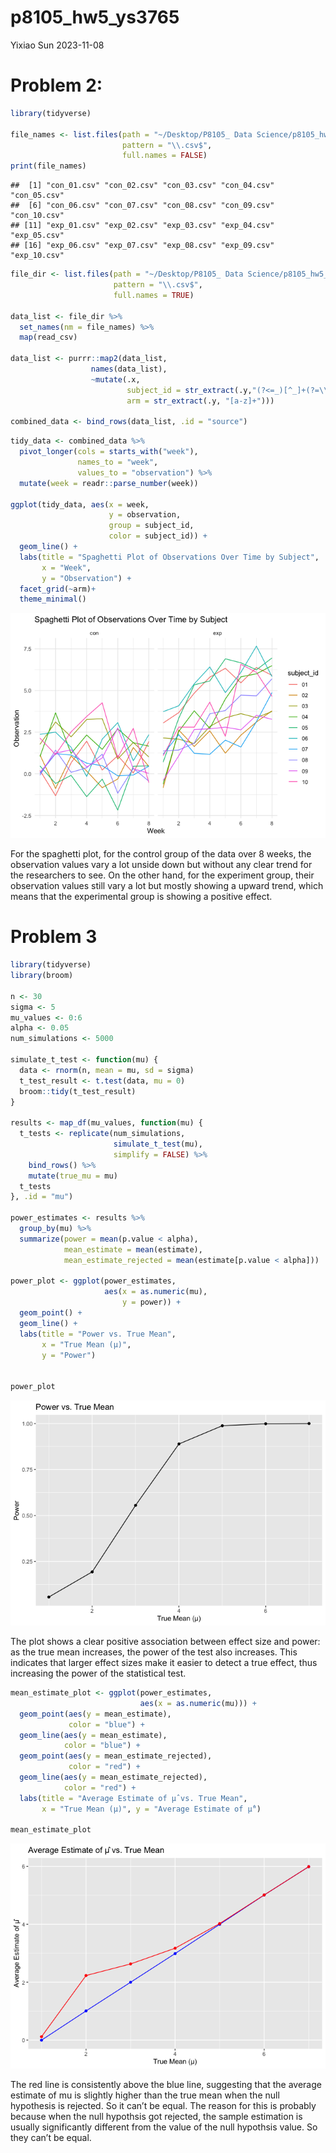 p8105_hw5_ys3765
================
Yixiao Sun
2023-11-08

# Problem 2:

``` r
library(tidyverse)

file_names <- list.files(path = "~/Desktop/P8105_ Data Science/p8105_hw5_ys3765/data/", 
                         pattern = "\\.csv$", 
                         full.names = FALSE)
print(file_names)
```

    ##  [1] "con_01.csv" "con_02.csv" "con_03.csv" "con_04.csv" "con_05.csv"
    ##  [6] "con_06.csv" "con_07.csv" "con_08.csv" "con_09.csv" "con_10.csv"
    ## [11] "exp_01.csv" "exp_02.csv" "exp_03.csv" "exp_04.csv" "exp_05.csv"
    ## [16] "exp_06.csv" "exp_07.csv" "exp_08.csv" "exp_09.csv" "exp_10.csv"

``` r
file_dir <- list.files(path = "~/Desktop/P8105_ Data Science/p8105_hw5_ys3765/data/", 
                       pattern = "\\.csv$", 
                       full.names = TRUE)

data_list <- file_dir %>%
  set_names(nm = file_names) %>%
  map(read_csv)

data_list <- purrr::map2(data_list, 
                  names(data_list), 
                  ~mutate(.x, 
                          subject_id = str_extract(.y,"(?<=_)[^_]+(?=\\.csv)"),
                          arm = str_extract(.y, "[a-z]+")))

combined_data <- bind_rows(data_list, .id = "source")
```

``` r
tidy_data <- combined_data %>%
  pivot_longer(cols = starts_with("week"), 
               names_to = "week", 
               values_to = "observation") %>%
  mutate(week = readr::parse_number(week))

ggplot(tidy_data, aes(x = week, 
                      y = observation, 
                      group = subject_id, 
                      color = subject_id)) +
  geom_line() +
  labs(title = "Spaghetti Plot of Observations Over Time by Subject",
       x = "Week",
       y = "Observation") +
  facet_grid(~arm)+
  theme_minimal()
```

![](p8105_hw5_ys3765_files/figure-gfm/unnamed-chunk-2-1.png)<!-- -->

For the spaghetti plot, for the control group of the data over 8 weeks,
the observation values vary a lot unside down but without any clear
trend for the researchers to see. On the other hand, for the experiment
group, their observation values still vary a lot but mostly showing a
upward trend, which means that the experimental group is showing a
positive effect.

# Problem 3

``` r
library(tidyverse)
library(broom)

n <- 30
sigma <- 5
mu_values <- 0:6
alpha <- 0.05
num_simulations <- 5000

simulate_t_test <- function(mu) {
  data <- rnorm(n, mean = mu, sd = sigma)
  t_test_result <- t.test(data, mu = 0)
  broom::tidy(t_test_result)
}

results <- map_df(mu_values, function(mu) {
  t_tests <- replicate(num_simulations, 
                       simulate_t_test(mu), 
                       simplify = FALSE) %>%
    bind_rows() %>%
    mutate(true_mu = mu)
  t_tests
}, .id = "mu")

power_estimates <- results %>%
  group_by(mu) %>%
  summarize(power = mean(p.value < alpha),
            mean_estimate = mean(estimate),
            mean_estimate_rejected = mean(estimate[p.value < alpha]))

power_plot <- ggplot(power_estimates, 
                     aes(x = as.numeric(mu), 
                         y = power)) +
  geom_point() +
  geom_line() +
  labs(title = "Power vs. True Mean", 
       x = "True Mean (μ)", 
       y = "Power")


power_plot
```

![](p8105_hw5_ys3765_files/figure-gfm/unnamed-chunk-3-1.png)<!-- -->

The plot shows a clear positive association between effect size and
power: as the true mean increases, the power of the test also increases.
This indicates that larger effect sizes make it easier to detect a true
effect, thus increasing the power of the statistical test.

``` r
mean_estimate_plot <- ggplot(power_estimates, 
                             aes(x = as.numeric(mu))) +
  geom_point(aes(y = mean_estimate), 
             color = "blue") +
  geom_line(aes(y = mean_estimate), 
            color = "blue") +
  geom_point(aes(y = mean_estimate_rejected), 
             color = "red") +
  geom_line(aes(y = mean_estimate_rejected), 
            color = "red") +
  labs(title = "Average Estimate of μ̂ vs. True Mean",
       x = "True Mean (μ)", y = "Average Estimate of μ̂")

mean_estimate_plot
```

![](p8105_hw5_ys3765_files/figure-gfm/unnamed-chunk-4-1.png)<!-- -->

The red line is consistently above the blue line, suggesting that the
average estimate of mu is slightly higher than the true mean when the
null hypothesis is rejected. So it can’t be equal. The reason for this
is probably because when the null hypothsis got rejected, the sample
estimation is usually significantly different from the value of the null
hypothsis value. So they can’t be equal.
